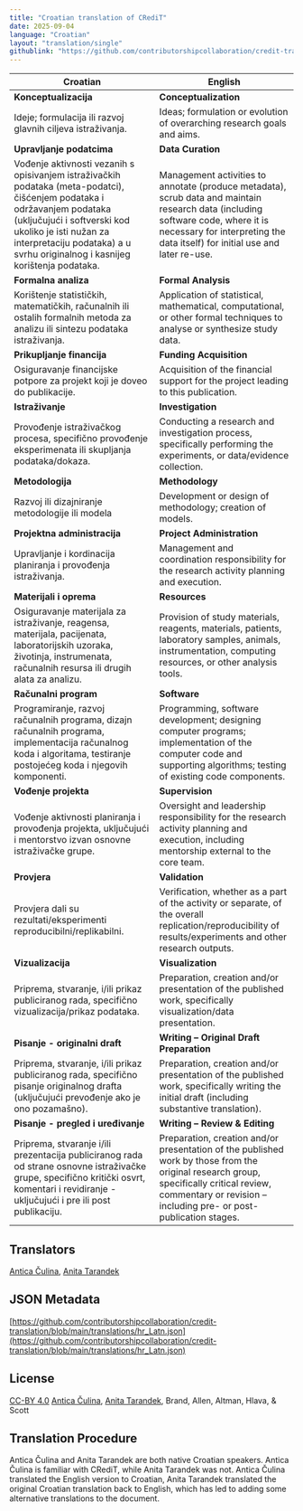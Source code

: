 ```yaml
---
title: "Croatian translation of CRediT"
date: 2025-09-04
language: "Croatian"
layout: "translation/single"
githublink: "https://github.com/contributorshipcollaboration/credit-translation/blob/main/translations/hr_Latn.json"
---
```


| Croatian | English |
| --- | --- |
| **Konceptualizacija** | **Conceptualization** |
| Ideje; formulacija ili razvoj glavnih ciljeva istraživanja. | Ideas; formulation or evolution of overarching research goals and aims. |
| **Upravljanje podatcima** | **Data Curation** |
| Vođenje aktivnosti vezanih s opisivanjem istraživačkih podataka (meta-podatci), čišćenjem podataka i održavanjem podataka (uključujući i softverski kod ukoliko je isti nužan za interpretaciju podataka) a u svrhu originalnog i kasnijeg korištenja podataka. | Management activities to annotate (produce metadata), scrub data and maintain research data (including software code, where it is necessary for interpreting the data itself) for initial use and later re-use. |
| **Formalna analiza** | **Formal Analysis** |
| Korištenje statističkih, matematičkih, računalnih ili ostalih formalnih metoda za analizu ili sintezu podataka istraživanja. | Application of statistical, mathematical, computational, or other formal techniques to analyse or synthesize study data. |
| **Prikupljanje financija** | **Funding Acquisition** |
| Osiguravanje financijske potpore za projekt koji je doveo do publikacije. | Acquisition of the financial support for the project leading to this publication. |
| **Istraživanje** | **Investigation** |
| Provođenje istraživačkog procesa, specifično provođenje eksperimenata ili skupljanja podataka/dokaza. | Conducting a research and investigation process, specifically performing the experiments, or data/evidence collection. |
| **Metodologija** | **Methodology** |
| Razvoj ili dizajniranje metodologije ili modela | Development or design of methodology; creation of models. |
| **Projektna administracija** | **Project Administration** |
| Upravljanje i kordinacija planiranja i provođenja istraživanja. | Management and coordination responsibility for the research activity planning and execution. |
| **Materijali i oprema** | **Resources** |
| Osiguravanje materijala za istraživanje, reagensa, materijala, pacijenata, laboratorijskih uzoraka, životinja, instrumenata, računalnih resursa ili drugih alata za analizu. | Provision of study materials, reagents, materials, patients, laboratory samples, animals, instrumentation, computing resources, or other analysis tools. |
| **Računalni program** | **Software** |
| Programiranje, razvoj računalnih programa, dizajn računalnih programa, implementacija računalnog koda i algoritama, testiranje postojećeg koda i njegovih komponenti. | Programming, software development; designing computer programs; implementation of the computer code and supporting algorithms; testing of existing code components. |
| **Vođenje projekta** | **Supervision** |
| Vođenje aktivnosti planiranja i provođenja projekta, uključujući i mentorstvo izvan osnovne istraživačke grupe. | Oversight and leadership responsibility for the research activity planning and execution, including mentorship external to the core team. |
| **Provjera** | **Validation** |
| Provjera dali su rezultati/eksperimenti reproducibilni/replikabilni. | Verification, whether as a part of the activity or separate, of the overall replication/reproducibility of results/experiments and other research outputs. |
| **Vizualizacija** | **Visualization** |
| Priprema, stvaranje, i/ili prikaz publiciranog rada, specifično vizualizacija/prikaz podataka. | Preparation, creation and/or presentation of the published work, specifically visualization/data presentation. |
| **Pisanje - originalni draft** | **Writing – Original Draft Preparation** |
| Priprema, stvaranje, i/ili prikaz publiciranog rada, specifično pisanje originalnog drafta (uključujući prevođenje ako je ono pozamašno). | Preparation, creation and/or presentation of the published work, specifically writing the initial draft (including substantive translation). |
| **Pisanje - pregled i uređivanje** | **Writing – Review & Editing** |
| Priprema, stvaranje i/ili prezentacija publiciranog rada od strane osnovne istraživačke grupe, specifično kritički osvrt, komentari i revidiranje - uključujući i pre ili post publikaciju. | Preparation, creation and/or presentation of the published work by those from the original research group, specifically critical review, commentary or revision – including pre- or post-publication stages. |

## Translators

[Antica  Čulina](https://orcid.org/0000-0003-2910-8085), [Anita  Tarandek](https://orcid.org/0000-0001-7362-0049)

## JSON Metadata

[https://github.com/contributorshipcollaboration/credit-translation/blob/main/translations/hr_Latn.json](https://github.com/contributorshipcollaboration/credit-translation/blob/main/translations/hr_Latn.json)

## License

[CC-BY 4.0](https://creativecommons.org/licenses/by/4.0/) [Antica  Čulina](https://orcid.org/0000-0003-2910-8085), [Anita  Tarandek](https://orcid.org/0000-0001-7362-0049), Brand, Allen, Altman, Hlava, & Scott

## Translation Procedure

Antica Čulina and Anita Tarandek are both native Croatian speakers. Antica Čulina is familiar with CRediT, while Anita Tarandek was not. Antica Čulina translated the English version to Croatian, Anita Tarandek translated the original Croatian translation back to English, which has led to adding some alternative translations to the document.